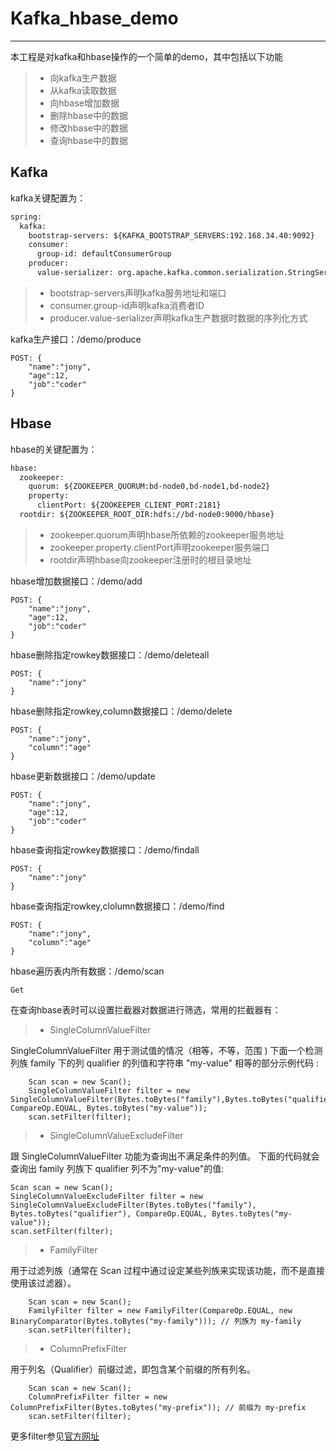 # Kafka_hbase_demo

------

本工程是对kafka和hbase操作的一个简单的demo，其中包括以下功能

> * 向kafka生产数据
> * 从kafka读取数据
> * 向hbase增加数据
> * 删除hbase中的数据
> * 修改hbase中的数据
> * 查询hbase中的数据


## Kafka

kafka关键配置为：
```xml
spring:
  kafka:
    bootstrap-servers: ${KAFKA_BOOTSTRAP_SERVERS:192.168.34.40:9092}
    consumer:
      group-id: defaultConsumerGroup
    producer:
      value-serializer: org.apache.kafka.common.serialization.StringSerializer
```
> * bootstrap-servers声明kafka服务地址和端口
> * consumer.group-id声明kafka消费者ID
> * producer.value-serializer声明kafka生产数据时数据的序列化方式

kafka生产接口：/demo/produce
```
POST: {
	"name":"jony",
	"age":12,
	"job":"coder"
}
```

## Hbase
hbase的关键配置为：
```xml
hbase:
  zookeeper:
    quorum: ${ZOOKEEPER_QUORUM:bd-node0,bd-node1,bd-node2}
    property:
      clientPort: ${ZOOKEEPER_CLIENT_PORT:2181}
  rootdir: ${ZOOKEEPER_ROOT_DIR:hdfs://bd-node0:9000/hbase}
```
> * zookeeper.quorum声明hbase所依赖的zookeeper服务地址
> * zookeeper.property.clientPort声明zookeeper服务端口
> * rootdir声明hbase向zookeeper注册时的根目录地址

hbase增加数据接口：/demo/add
```
POST: {
	"name":"jony",
	"age":12,
	"job":"coder"
}
```
hbase删除指定rowkey数据接口：/demo/deleteall
```
POST: {
	"name":"jony"
}
```
hbase删除指定rowkey,column数据接口：/demo/delete
```
POST: {
	"name":"jony",
	"column":"age"
}
```
hbase更新数据接口：/demo/update
```
POST: {
	"name":"jony",
	"age":12,
	"job":"coder"
}
```
hbase查询指定rowkey数据接口：/demo/findall
```
POST: {
	"name":"jony"
}
```
hbase查询指定rowkey,clolumn数据接口：/demo/find
```
POST: {
	"name":"jony",
	"column":"age"
}
```
hbase遍历表内所有数据：/demo/scan
```
Get
```
在查询hbase表时可以设置拦截器对数据进行筛选，常用的拦截器有：
> * SingleColumnValueFilter 

SingleColumnValueFilter 用于测试值的情况（相等，不等，范围 )
下面一个检测列族 family 下的列 qualifier 的列值和字符串 "my-value" 相等的部分示例代码 : 
```
    Scan scan = new Scan();
    SingleColumnValueFilter filter = new SingleColumnValueFilter(Bytes.toBytes("family"),Bytes.toBytes("qualifier"), CompareOp.EQUAL, Bytes.toBytes("my-value"));
    scan.setFilter(filter);
```
> * SingleColumnValueExcludeFilter

跟 SingleColumnValueFilter 功能为查询出不满足条件的列值。
下面的代码就会查询出 family 列族下 qualifier 列不为"my-value"的值:
```
Scan scan = new Scan();
SingleColumnValueExcludeFilter filter = new SingleColumnValueExcludeFilter(Bytes.toBytes("family"), Bytes.toBytes("qualifier"), CompareOp.EQUAL, Bytes.toBytes("my-value"));
scan.setFilter(filter);
```
> * FamilyFilter

用于过滤列族（通常在 Scan 过程中通过设定某些列族来实现该功能，而不是直接使用该过滤器）。
```
    Scan scan = new Scan();
    FamilyFilter filter = new FamilyFilter(CompareOp.EQUAL, new BinaryComparator(Bytes.toBytes("my-family"))); // 列族为 my-family
    scan.setFilter(filter);
```

> * ColumnPrefixFilter 

用于列名（Qualifier）前缀过滤，即包含某个前缀的所有列名。
```
    Scan scan = new Scan();
    ColumnPrefixFilter filter = new ColumnPrefixFilter(Bytes.toBytes("my-prefix")); // 前缀为 my-prefix
    scan.setFilter(filter);
```
更多filter参见[官方网址](https://hbase.apache.org/apidocs/org/apache/hadoop/hbase/filter/package-summary.html)